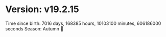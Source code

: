 # Version: v19.2.15
Time since birth: 7016 days, 168385 hours, 10103100 minutes, 606186000 seconds
Season: Autumn 🍁
